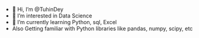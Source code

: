 - 👋 Hi, I’m @TuhinDey
- 👀 I’m interested in Data Science
- 🌱 I’m currently learning Python, sql, Excel
- Also Getting familiar with Python libraries like pandas, numpy, scipy, etc

<!---
TuhinDey46/TuhinDey46 is a ✨ special ✨ repository because its `README.md` (this file) appears on your GitHub profile.
You can click the Preview link to take a look at your changes.
--->
